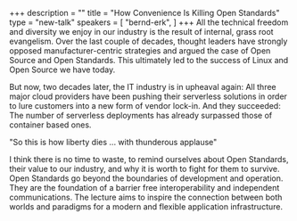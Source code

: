 +++
description = ""
title = "How Convenience Is Killing Open Standards"
type = "new-talk"
speakers = [
        "bernd-erk",
]
+++
All the technical freedom and diversity we enjoy in our industry is the result of internal, grass root evangelism. Over the last couple of decades, thought leaders have strongly opposed manufacturer-centric strategies and argued the case of Open Source and Open Standards. This ultimately led to the success of Linux and Open Source we have today.

But now, two decades later, the IT industry is in upheaval again: All three major cloud providers have been pushing their serverless solutions in order to lure customers into a new form of vendor lock-in. And they succeeded: The number of serverless deployments has already surpassed those of container based ones.

"So this is how liberty dies ... with thunderous applause"

I think there is no time to waste, to remind ourselves about Open Standards, their value to our industry, and why it is worth to fight for them to survive. Open Standards go beyond the boundaries of development and operation. They are the foundation of a barrier free interoperability and independent communications. The lecture aims to inspire the connection between both worlds and paradigms for a modern and flexible application infrastructure.